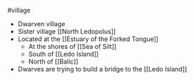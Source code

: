 #village 

- Dwarven village
- Sister village [[North Ledopolus]]
- Located at the [[Estuary of the Forked Tongue]]
	- At the shores of [[Sea of Silt]]
	- South of [[Ledo Island]]
	- North of [[Balic]]
- Dwarves are trying to build a bridge to the [[Ledo Island]]
